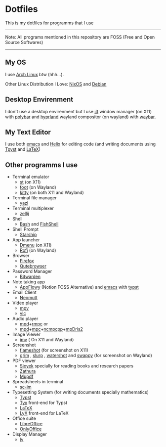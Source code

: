 # Dotfiles

This is my dotfiles for programms that I use

---

Note:
All programs mentioned in this repository are FOSS (Free and Open Source Softwares)

---

## My OS

I use [Arch Linux](https://archlinux.org/) btw (hhh...).

Other Linux Distribution I Love: [NixOS](https://nixos.org/) and [Debian](https://debian.org/)

## Desktop Envirenment

I don't use a desktop envirenment but I use [i3](https://i3wm.org/) window manager (on X11) with [polybar](https://github.com/polybar/polybar) and [hyprland](https://hyprland.org/) wayland compositor (on wayland) with [waybar](https://github.com/Alexays/Waybar).

## My Text Editor

I use both [emacs](https://www.gnu.org/software/emacs/) and [Helix](https://helix-editor.com/) for editing code (and writing documents using [Tpyst](https://typst.app/home) and [LaTeX](https://latex-project.org))

## Other programms I use

- Terminal emulator
    - [st](https://st.suckless.org/) (on X11)
    - [foot](https://codeberg.org/dnkl/foot) (on Wayland)
    - [kitty](https://sw.kovidgoyal.net/kitty/) (on both X11 and Wayland)
- Terminal file manager
    - [yazi](https://yazi-rs.github.io/) 
- Terminal multiplexer
    - [zellij](https://zellij.dev/) 
- Shell
    - [Bash](https://www.gnu.org/software/bash/) and [FishShell](http://www.fishshell.com/)
- Shell Prompt
    - [Starship](https://starship.rs/) 
- App launcher
    - [Dmenu](https://davatorium.github.io/rofi/) (on X11)
    - [Rofi](https://davatorium.github.io/rofi/) (on Wayland)
- Browser 
    - [Firefox](https://www.mozilla.org/en-US/firefox/)
    - [Qutebrowser](https://qutebrowser.org/)
- Password Manager
    - [Bitwarden](https://bitwarden.com/) 
- Note taking app
    - [AppFlowy](https://appflowy.io/) (Notion FOSS Alternative) and [emacs](https://www.gnu.org/software/emacs/) with [typst](https://typst.app)
- Email Client
    - [Neomutt](https://neomutt.org/) 
- Video player
    - [mpv](https://mpv.io/)
    - [vlc](https://www.videolan.org/vlc/)
- Audio player
    - [mpd](https://github.com/MusicPlayerDaemon/MPD)+[rmpc](https://github.com/mierak/rmpc) or
    - [mpd](https://github.com/MusicPlayerDaemon/MPD)+[mpc](https://github.com/MusicPlayerDaemon/mpc)+[ncmpcpp](https://github.com/ncmpcpp/ncmpcpp)+[mpDris2](https://github.com/eonpatapon/mpDris2)
- Image Viewer
    - [imv](https://sr.ht/~exec64/imv/) ( On X11 and Wayland)
- Screenshot
    - [flameshot](https://flameshot.org/) (for screenshot on X11)
    - [grim](https://sr.ht/~emersion/grim/) , [slurp](https://github.com/emersion/slurp) , [watershot](https://github.com/Gigas002/watershot) and [swappy](https://github.com/jtheoof/swappy) (for screenshot on Wayland)
- PDF viewer
    - [Sioyek](https://sioyek.info/) specially for reading books and research papers
    - [Zathura](https://pwmt.org/projects/zathura/)
    - [Mupdf](https://mupdf.com/)
- Spreadsheets in terminal
    - [sc-im](https://github.com/andmarti1424/sc-im)
- Typesetting System (for writing documents specially mathematics)
    - [Typst](https://typst.app/)
    - [Tyx](https://tyx-editor.com/) front-end for Typst
    - [LaTeX](https://www.latex-project.org/)
    - [LyX](https://www.lyx.org/) front-end for LaTeX
- Office suite
    - [LibreOffice](https://www.libreoffice.org/)
    - [OnlyOffice](https://www.onlyoffice.com/)
- Display Manager
    - [ly](https://github.com/fairyglade/ly)
